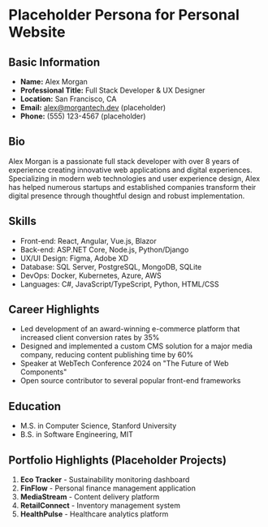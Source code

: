 # Placeholder Persona for Personal Website

## Basic Information
- **Name:** Alex Morgan
- **Professional Title:** Full Stack Developer & UX Designer
- **Location:** San Francisco, CA
- **Email:** alex@morgantech.dev (placeholder)
- **Phone:** (555) 123-4567 (placeholder)

## Bio
Alex Morgan is a passionate full stack developer with over 8 years of experience creating innovative web applications and digital experiences. Specializing in modern web technologies and user experience design, Alex has helped numerous startups and established companies transform their digital presence through thoughtful design and robust implementation.

## Skills
- Front-end: React, Angular, Vue.js, Blazor
- Back-end: ASP.NET Core, Node.js, Python/Django
- UX/UI Design: Figma, Adobe XD
- Database: SQL Server, PostgreSQL, MongoDB, SQLite
- DevOps: Docker, Kubernetes, Azure, AWS
- Languages: C#, JavaScript/TypeScript, Python, HTML/CSS

## Career Highlights
- Led development of an award-winning e-commerce platform that increased client conversion rates by 35%
- Designed and implemented a custom CMS solution for a major media company, reducing content publishing time by 60%
- Speaker at WebTech Conference 2024 on "The Future of Web Components"
- Open source contributor to several popular front-end frameworks

## Education
- M.S. in Computer Science, Stanford University
- B.S. in Software Engineering, MIT

## Portfolio Highlights (Placeholder Projects)
1. **Eco Tracker** - Sustainability monitoring dashboard
2. **FinFlow** - Personal finance management application
3. **MediaStream** - Content delivery platform
4. **RetailConnect** - Inventory management system
5. **HealthPulse** - Healthcare analytics platform